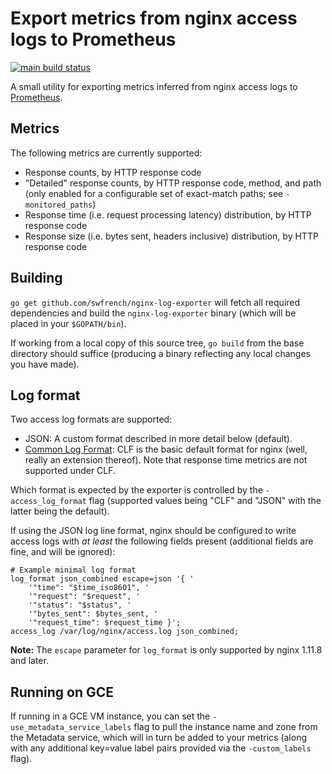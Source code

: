 # Export metrics from nginx access logs to Prometheus

[![main build status](https://travis-ci.com/swfrench/nginx-log-exporter.svg?branch=main)](https://travis-ci.com/swfrench/nginx-log-exporter)

A small utility for exporting metrics inferred from nginx access logs to
[Prometheus](https://prometheus.io).

## Metrics

The following metrics are currently supported:

*   Response counts, by HTTP response code
*   "Detailed" response counts, by HTTP response code, method, and path (only
    enabled for a configurable set of exact-match paths; see
    `-monitored_paths`)
*   Response time (i.e. request processing latency) distribution, by HTTP
    response code
*   Response size (i.e. bytes sent, headers inclusive) distribution, by HTTP
    response code

## Building

`go get github.com/swfrench/nginx-log-exporter` will fetch all required
dependencies and build the `nginx-log-exporter` binary (which will be placed in
your `$GOPATH/bin`).

If working from a local copy of this source tree, `go build` from the base
directory should suffice (producing a binary reflecting any local changes you
have made).

## Log format

Two access log formats are supported:

*   JSON: A custom format described in more detail below (default).
*   [Common Log Format](https://en.wikipedia.org/wiki/Common_Log_Format): CLF
    is the basic default format for nginx (well, really an extension thereof).
    Note that response time metrics are not supported under CLF.

Which format is expected by the exporter is controlled by the
`-access_log_format` flag (supported values being "CLF" and "JSON" with the
latter being the default).

If using the JSON log line format, nginx should be configured to write access
logs with _at least_ the following fields present (additional fields are fine,
and will be ignored):

    # Example minimal log format
    log_format json_combined escape=json '{ '
        '"time": "$time_iso8601", '
        '"request": "$request", '
        '"status": "$status", '
        '"bytes_sent": $bytes_sent, '
        '"request_time": $request_time }';
    access_log /var/log/nginx/access.log json_combined;

**Note:** The `escape` parameter for `log_format` is only supported by nginx
1.11.8 and later.

## Running on GCE

If running in a GCE VM instance, you can set the `-use_metadata_service_labels`
flag to pull the instance name and zone from the Metadata service, which will
in turn be added to your metrics (along with any additional key=value label
pairs provided via the `-custom_labels` flag).
